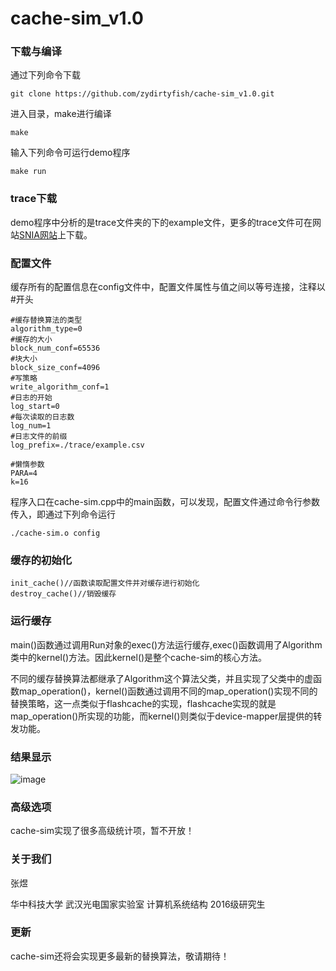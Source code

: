 # cache-sim_v1.0

### 下载与编译
通过下列命令下载

```
git clone https://github.com/zydirtyfish/cache-sim_v1.0.git
```

进入目录，make进行编译

```
make
```

输入下列命令可运行demo程序

```
make run
```

### trace下载
demo程序中分析的是trace文件夹的下的example文件，更多的trace文件可在网站[SNIA网站](http://iotta.snia.org/tracetypes/3)上下载。

### 配置文件
缓存所有的配置信息在config文件中，配置文件属性与值之间以等号连接，注释以#开头
```
#缓存替换算法的类型
algorithm_type=0
#缓存的大小
block_num_conf=65536
#块大小
block_size_conf=4096
#写策略
write_algorithm_conf=1
#日志的开始
log_start=0
#每次读取的日志数
log_num=1
#日志文件的前缀
log_prefix=./trace/example.csv

#懒惰参数
PARA=4
k=16
```

程序入口在cache-sim.cpp中的main函数，可以发现，配置文件通过命令行参数传入，即通过下列命令运行
```
./cache-sim.o config
```
### 缓存的初始化

```
init_cache()//函数读取配置文件并对缓存进行初始化
destroy_cache()//销毁缓存
```


### 运行缓存
main()函数通过调用Run对象的exec()方法运行缓存,exec()函数调用了Algorithm类中的kernel()方法。因此kernel()是整个cache-sim的核心方法。

不同的缓存替换算法都继承了Algorithm这个算法父类，并且实现了父类中的虚函数map_operation()，kernel()函数通过调用不同的map_operation()实现不同的替换策略，这一点类似于flashcache的实现，flashcache实现的就是map_operation()所实现的功能，而kernel()则类似于device-mapper层提供的转发功能。

### 结果显示

![image](http://onx1obrfu.bkt.clouddn.com/joystorage/blogs/缓存模拟器-cache-sim1.jpg)

### 高级选项
cache-sim实现了很多高级统计项，暂不开放！

### 关于我们
张煜

华中科技大学
武汉光电国家实验室
计算机系统结构
2016级研究生

### 更新
cache-sim还将会实现更多最新的替换算法，敬请期待！
